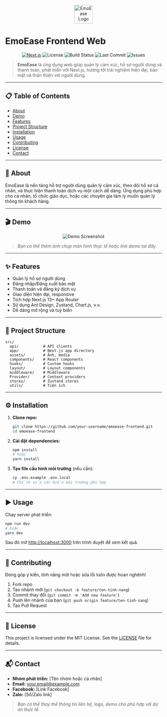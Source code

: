 <p align="center">
  <img src="https://placehold.co/200x60?text=EmoEase+Logo" alt="EmoEase Logo" height="60"/>
</p>

# EmoEase Frontend Web

<p align="center">
  <a href="https://nextjs.org"><img src="https://img.shields.io/badge/Next.js-13+-blue?logo=next.js" alt="Next.js"/></a>
  <img src="https://img.shields.io/badge/license-MIT-green" alt="License"/>
  <img src="https://img.shields.io/badge/build-passing-brightgreen" alt="Build Status"/>
  <img src="https://img.shields.io/github/last-commit/vercel/next.js" alt="Last Commit"/>
  <img src="https://img.shields.io/github/issues/vercel/next.js" alt="Issues"/>
</p>

> **EmoEase** là ứng dụng web giúp quản lý cảm xúc, hồ sơ người dùng và thanh toán, phát triển với Next.js, hướng tới trải nghiệm hiện đại, bảo mật và thân thiện với người dùng.

---

## 📋 Table of Contents

- [About](#about)
- [Demo](#demo)
- [Features](#features)
- [Project Structure](#project-structure)
- [Installation](#installation)
- [Usage](#usage)
- [Contributing](#contributing)
- [License](#license)
- [Contact](#contact)

---

## 📝 About

EmoEase là nền tảng hỗ trợ người dùng quản lý cảm xúc, theo dõi hồ sơ cá nhân, và thực hiện thanh toán dịch vụ một cách dễ dàng. Ứng dụng phù hợp cho cá nhân, tổ chức giáo dục, hoặc các chuyên gia tâm lý muốn quản lý thông tin khách hàng.

---

## 🎬 Demo

<p align="center">
  <img src="https://placehold.co/800x400?text=Demo+Screenshot" alt="Demo Screenshot"/>
</p>

> _Bạn có thể thêm ảnh chụp màn hình thực tế hoặc link demo tại đây._

---

## ✨ Features

- Quản lý hồ sơ người dùng
- Đăng nhập/Đăng xuất bảo mật
- Thanh toán và đăng ký dịch vụ
- Giao diện hiện đại, responsive
- Tích hợp Next.js 13+ App Router
- Sử dụng Ant Design, Zustand, Chart.js, v.v.
- Dễ dàng mở rộng và tuỳ biến

---

## 📁 Project Structure

```text
src/
  api/           # API clients
  app/           # Next.js app directory
  assets/        # Ảnh, media
  components/    # React components
  hooks/         # Custom hooks
  layout/        # Layout components
  middleware/    # Middleware
  Provider/      # Context providers
  stores/        # Zustand stores
  utils/         # Tiện ích
```

---

## ⚙️ Installation

1. **Clone repo:**
   ```bash
   git clone https://github.com/your-username/emoease-frontend.git
   cd emoease-frontend
   ```
2. **Cài đặt dependencies:**
   ```bash
   npm install
   # hoặc
   yarn install
   ```
3. **Tạo file cấu hình môi trường** (nếu cần):
   ```bash
   cp .env.example .env.local
   # Chỉnh sửa các biến môi trường phù hợp
   ```

---

## ▶️ Usage

Chạy server phát triển:

```bash
npm run dev
# hoặc
yarn dev
```

Sau đó mở [http://localhost:3000](http://localhost:3000) trên trình duyệt để xem kết quả.

---

## 🤝 Contributing

Đóng góp ý kiến, tính năng mới hoặc sửa lỗi luôn được hoan nghênh!

1. Fork repo
2. Tạo nhánh mới (`git checkout -b feature/ten-tinh-nang`)
3. Commit thay đổi (`git commit -m 'Add new feature'`)
4. Push lên nhánh của bạn (`git push origin feature/ten-tinh-nang`)
5. Tạo Pull Request

---

## 📜 License

This project is licensed under the MIT License. See the [LICENSE](LICENSE) file for details.

---

## 📬 Contact

- **Nhóm phát triển:** [Tên nhóm hoặc cá nhân]
- **Email:** your.email@example.com
- **Facebook:** [Link Facebook]
- **Zalo:** [Số/Zalo link]

> _Bạn có thể thay thế thông tin liên hệ, logo, demo cho phù hợp với dự án thực tế._
